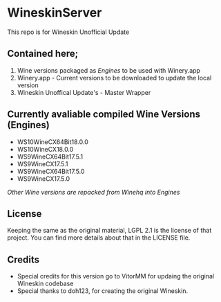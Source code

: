 # WineskinServer
This repo is for Wineskin Unofficial Update

## Contained here;
1) Wine versions packaged as *Engines* to be used with Winery.app
2) Winery.app - Current versions to be downloaded to update the local version
3) Wineskin Unoffical Update's - Master Wrapper

## Currently avaliable compiled Wine Versions (Engines)
- WS10WineCX64Bit18.0.0
- WS10WineCX18.0.0
- WS9WineCX64Bit17.5.1
- WS9WineCX17.5.1
- WS9WineCX64Bit17.5.0
- WS9WineCX17.5.0

*Other Wine versions are repacked from Winehq into Engines*

## License
Keeping the same as the original material, LGPL 2.1 is the license of that project. You can find more details about that in the LICENSE file.

## Credits
- Special credits for this version go to VitorMM for updaing the original Wineskin codebase
- Special thanks to doh123, for creating the original Wineskin.
